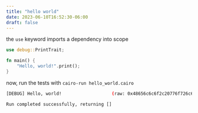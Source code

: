 ```yaml
---
title: "hello world"
date: 2023-06-10T16:52:30-06:00
draft: false
---
```


the `use` keyword imports a dependency into scope

```rust {.codebox}
use debug::PrintTrait;

fn main() {
    "Hello, world!".print();
}
```

now, run the tests with `cairo-run hello_world.cairo`

```bash
[DEBUG]	Hello, world!                  	(raw: 0x48656c6c6f2c20776f726c6421

Run completed successfully, returning []
```
